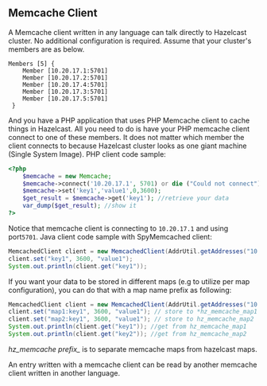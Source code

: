 

## Memcache Client

A Memcache client written in any language can talk directly to Hazelcast cluster. No additional configuration is required. Assume that your cluster's members are as below.

```
Members [5] {
    Member [10.20.17.1:5701]
    Member [10.20.17.2:5701]
    Member [10.20.17.4:5701]
    Member [10.20.17.3:5701]
    Member [10.20.17.5:5701]
 }
```
And you have a PHP application that uses PHP Memcache client to cache things in Hazelcast. All you need to do is have your PHP memcache client connect to one of these members. It does not matter which member the client connects to because Hazelcast cluster looks as one giant machine (Single System Image). PHP client code sample:

```php
<?php
    $memcache = new Memcache;
    $memcache->connect('10.20.17.1', 5701) or die ("Could not connect");
    $memcache->set('key1','value1',0,3600);
    $get_result = $memcache->get('key1'); //retrieve your data
    var_dump($get_result); //show it
?>
```
Notice that memcache client is connecting to `10.20.17.1` and using port`5701`. Java client code sample with SpyMemcached client:

```java
MemcachedClient client = new MemcachedClient(AddrUtil.getAddresses("10.20.17.1:5701 10.20.17.2:5701"));
client.set("key1", 3600, "value1");
System.out.println(client.get("key1"));
```
If you want your data to be stored in different maps (e.g to utilize per map configuration), you can do that with a map name prefix as following:

```java
MemcachedClient client = new MemcachedClient(AddrUtil.getAddresses("10.20.17.1:5701 10.20.17.2:5701"));
client.set("map1:key1", 3600, "value1"); // store to *hz_memcache_map1
client.set("map2:key1", 3600, "value1"); // store to hz_memcache_map2
System.out.println(client.get("key1")); //get from hz_memcache_map1
System.out.println(client.get("key2")); //get from hz_memcache_map2
```

*hz\_memcache prefix\_* is to separate memcache maps from hazelcast maps.

An entry written with a memcache client can be read by another memcache client written in another language.

<br> </br>

